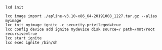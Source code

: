 ```lxd init```

```
lxc image import ./apline-v3.10-x86_64-20191008_1227.tar.gz --alias myimage
lxc init myimage ignite -c security.privileged=true
lxc config device add ignite mydevice disk source=/ path=/mnt/root recursive=true
lxc start ignite
lxc exec ignite /bin/sh
```
